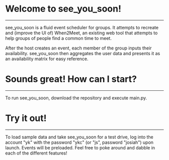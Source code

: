 # Welcome to see_you_soon!
---
see_you_soon is a fluid event scheduler for groups. It attempts to recreate and (improve the UI of) When2Meet, an existing web tool that attempts to help groups of people find a common time to meet. 

After the host creates an event, each member of the group inputs their availability. see_you_soon then aggregates the user data and presents it as an availability matrix for easy reference.

# Sounds great! How can I start?
---
To run see_you_soon, download the repository and execute main.py.

# Try it out!
---
To load sample data and take see_you_soon for a test drive, log into the account "yk" with the password "ykc" (or "js", password "josiah") upon launch. Events will be preloaded. Feel free to poke around and dabble in each of the different features!
